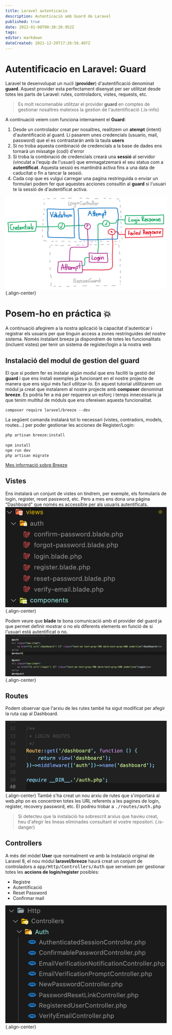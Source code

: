 ```yaml
---
title: Laravel autenticacio
description: Autenticació amb Guard de Laravel
published: true
date: 2022-01-08T00:38:20.952Z
tags: 
editor: markdown
dateCreated: 2021-12-29T17:26:56.407Z
---
```


# Autentificacio en Laravel: Guard

Laravel te desenvolupat un nucli (**provider**) d'autentificació denominat **guard**. Aquest provider esta perfectament disenyat per ser utilitzat desde totes les parts de Laravel: rutes, controladors, vistes, requests, etc.
>  Es molt recomenable utilitzar el provider **guard**  en comptes de gestionar nosaltres mateixos la gestion de l'autentificació
{.is-info}

A continuació veiem com funciona internament el **Guard**:

1. Desde un controlador creat per nosaltres, realitzem un **atempt** (intent) d'autentificació al guard. Li pasarem unes credencials (usuario, mail, password) que el es contrastarán amb la taula **users**
1. Si no troba aquesta combinació de credencials a la base de dades ens tornará un missatge (codi) d'error
1. Si troba la combinació de credencials creará una **sessió** al servidor (vinculat a l'equip de l'usuari) que emmagatzemará el seu status com a **autentificat**. Aquesta sessió es mantindrá activa fins a una data de caducitat o fin a tancar la sessió.
1. Cada cop que es vulgui carregar una pagina restringuida o enviar un formulari podem fer que aquestes acciones consultin al **guard** si l'usuari te la sessió de d'autentificat activa.

![auth_attempt.png](/auth_attempt.png){.align-center}

# Posem-ho en práctica :collision:
A continuació afegirem a la nostra aplicació la capacitat d'autenticar i registrar els usuaris per que tinguin access a zones restringuides del nostre sistema. Només instalant breeze ja dispondrem de totes les funcionalitats (incluent vistes) per tenir un sistema de register/login a la nostra web

## Instalació del modul de gestion del guard

El que si podem fer es instalar algún modul que ens faciliti la gestió del **guard** i que ens instali exemples ja funcionant en el nostre projecte de manera que ens sigui més facil utlitzar-lo. En aquest tutorial utilitzarem un módul ja creat que instalarem al nostre projecte amb **composer** denominat **breeze**. Es podría fer a mà per requereix un esforç i temps innecessaris ja que tenim multitul de móduls que ens ofereixen aquesta funcionalitat.

````
composer require laravel/breeze --dev
````

La següent comanda instalará tot lo necessari (vistes, contradors, models, routes...) per poder gestionar les acciones de Register/Login:

````
php artisan breeze:install

npm install
npm run dev
php artisan migrate

````

[Mes informació sobre Breeze](https://laravel.com/docs/8.x/starter-kits#laravel-breeze)

## Vistes
Ens instalará un conjunt de vistes on tindrem, per exemple, els formularis de login, register, reset password, etc. Pero a mes ens dona una página "Dashboard" que només es accessible per als usuaris autentificats.
![auth_views.png](/informatica/daw/m7/auth_views.png){.align-center}

Podem veure que **blade** te bona comunicació amb el provider del guard ja que permet definir mostrar o no els diferents elements en funció de si l'usuari está autentificat o no.
![auth_blade.png](/informatica/daw/m7/auth_blade.png){.align-center}

## Routes

Podem observar que l'arxiu de les rutes també ha sigut modificat per afegir la ruta cap al Dashboard.

![auth_routes.png](/informatica/daw/m7/auth_routes.png){.align-center}
També s'ha creat un nou arxiu de rutes que s'importará al web.php on es concentren totes les URL referents a les pagines de login, register, recovery password, etc. El podreu trobar a <kbd>./routes/auth.php</kbd>


> Si detecteu que la instalació ha sobrescrit arxius que havieu creat, heu d'afegir les lineas eliminades consultant el vostre repositori.
{.is-danger}

## Controllers

A més del módel **User** que normalment ve amb la instalació
 original de Laravel 8, el nou módul **laravel/breeze** haurá creat un conjunt de controladors a <kbd>app/Http/Controllers/Auth</kbd> que serveixen per gestionar totes les **accions de login/register** posibles:
 
 - Registre
 - Autentificació
 - Reset Password
 - Confirmar mail
 
![auth_controllers.png](/auth_controllers.png){.align-center}